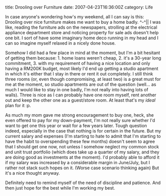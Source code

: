 title: Drooling over Furniture
date: 2007-04-23T16:36:00Z
category: Life

In case anyone's wondering how's my weekend, all I can say is this: Drooling over nice furniture makes me want to buy a home badly. ^-^|| I was like, reading the furniture ads on the newspapers, strolling at the electrical appliance department store and noticing property for sale ads doesn't help one bit. I sort of have some imaginary home deco running in my head and I can so imagine myself relaxed in a nicely done house.

Somehow I did had a few place in mind at the moment, but I'm a bit hesitant of getting them because: 1. home loans weren't cheap, 2. it's a 30-year long commitment, 3. with my requirement of having a nice location and only having a RM200K budget, most likely I'd end up getting a studio apartment in which it's either that I stay in there or rent it out completely. I still think three rooms (or, even though compromising, at least two) is a great must for me at the moment, so studio apartments are out of the question (well… as much I would like to stay in one badly, I'm not really into having lots of walls). Three is nice as I can probably have one room myself, rent another out and keep the other one as a guest/store room. At least that's my *ideal* plan for it :p.

As much my mom gave me strong encouragement to buy one, heck, she even offered to pay for my down-payment, I'm not really sure whether I'd want to get one this year or wait for a few years later. Tough question indeed, especially in the case that nothing is for certain in the future. But my current salary and expenses (I'm starting to hate to admit that I'm starting to have the habit to overspending these few months) doesn't seem to agree that I should get one now, not unless I somehow neglect my common stock and unit trust portfolio (which does take up a quarter of my salary, and they are doing good as investments at the moment). I'd probably able to afford it if my salary was increased by a considerable margin in June/July, but I rather not stack such hopes on it. (Worse case scenario thinking again) But it's a nice thought anyway.

Definitely need to remind myself of the need of discipline and patience. And then just hope for the best while I'm working my best.
